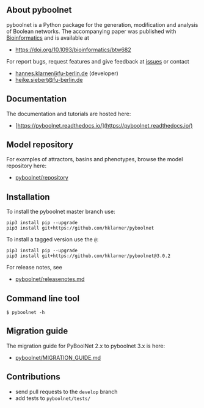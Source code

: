 

## About pyboolnet
pyboolnet is a Python package for the generation, modification and analysis of Boolean networks.
The accompanying paper was published with [Bioinformatics](https://academic.oup.com/bioinformatics) and is available at

 * https://doi.org/10.1093/bioinformatics/btw682

For report bugs, request features and give feedback at [issues](http://github.com/hklarner/pyboolnet/issues) or contact

 * hannes.klarner@fu-berlin.de (developer)
 * heike.siebert@fu-berlin.de

## Documentation
The documentation and tutorials are hosted here:

 * [https://pyboolnet.readthedocs.io/](https://pyboolnet.readthedocs.io/)

## Model repository
For examples of attractors, basins and phenotypes, browse the model repository here:

 * [pyboolnet/repository](https://github.com/hklarner/pyboolnet/tree/master/pyboolnet/repository)

## Installation
To install the pyboolnet master branch use:

``` 
pip3 install pip --upgrade
pip3 install git+https://github.com/hklarner/pyboolnet
```

To install a tagged version use the `@`: 

``` 
pip3 install pip --upgrade
pip3 install git+https://github.com/hklarner/pyboolnet@3.0.2
```

For release notes, see

 * [pyboolnet/releasenotes.md](https://github.com/hklarner/pyboolnet/blob/master/RELEASENOTES.md)
 
## Command line tool
```
$ pyboolnet -h
```


## Migration guide
The migration guide for PyBoolNet 2.x to pyboolnet 3.x is here:

 * [pyboolnet/MIGRATION_GUIDE.md](https://github.com/hklarner/pyboolnet/blob/master/MIGRATION_GUIDE.md)


## Contributions
- send pull requests to the `develop` branch
- add tests to `pyboolnet/tests/`

